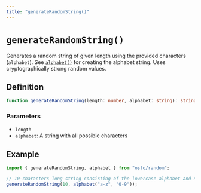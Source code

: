 ```yaml
---
title: "generateRandomString()"
---
```


# `generateRandomString()`

Generates a random string of given length using the provided characters (`alphabet`). See [`alphabet()`](/reference/random/alphabet) for creating the alphabet string. Uses cryptographically strong random values.

## Definition

```ts
function generateRandomString(length: number, alphabet: string): string;
```

### Parameters

- `length`
- `alphabet`: A string with all possible characters

## Example

```ts
import { generateRandomString, alphabet } from "oslo/random";

// 10-characters long string consisting of the lowercase alphabet and numbers
generateRandomString(10, alphabet("a-z", "0-9"));
```
